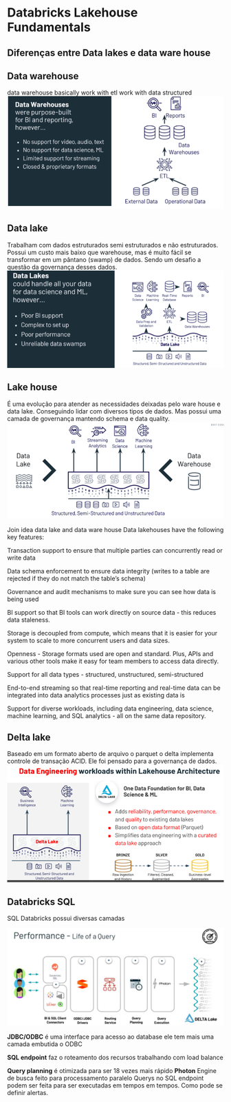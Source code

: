 # Databricks Lakehouse Fundamentals 

## Diferenças entre Data lakes e data ware house

## Data warehouse
data warehouse basically work with etl work with data structured 
![Data warehouse](img/data-warehouse.png)

## Data lake
Trabalham com dados estruturados semi estruturados e não estruturados. Possui um custo mais baixo que warehouse, mas é muito fácil se transformar em um pântano (swamp) de dados. Sendo um desafio a questão da governança desses dados.
![Data lake](img/data-lakes.png)

## Lake house
É uma evolução para atender as necessidades deixadas pelo ware house e data lake. Conseguindo lidar com diversos tipos de dados. Mas possui uma camada de governança mantendo schema e data quality.
![Lake house](img/lakehouse.png)

Join idea data lake and data ware house
Data lakehouses have the following key features:

Transaction support to ensure that multiple parties can concurrently read or write data

Data schema enforcement to ensure data integrity (writes to a table are rejected if they do not match the table’s schema)

Governance and audit mechanisms to make sure you can see how data is being used

BI support so that BI tools can work directly on source data - this reduces data staleness.

Storage is decoupled from compute, which means that it is easier for your system to scale to more concurrent users and data sizes.

Openness - Storage formats used are open and standard. Plus, APIs and various other tools make it easy for team members to access data directly.

Support for all data types - structured, unstructured, semi-structured

End-to-end streaming so that real-time reporting and real-time data can be integrated into data analytics processes just as existing data is

Support for diverse workloads, including data engineering, data science, machine learning, and SQL analytics - all on the same data repository.


## Delta lake
Baseado em um formato aberto de arquivo o parquet o delta implementa controle de transação ACID. Ele foi pensado para a governança de dados.
![Delta lake](img/delta-lake.png)

## Databricks SQL
SQL Databricks possui diversas camadas 

![SQL Databricks arquitetura](img/performance-query-databricks.png)

**JDBC/ODBC**
 é uma interface para acesso ao database ele tem mais uma camada embutida o ODBC

**SQL endpoint** faz o roteamento dos recursos trabalhando com load balance

**Query planning** é otimizada para ser 18 vezes mais rápido
**Photon** Engine de busca feito para processamento paralelo 
Querys no SQL endpoint podem ser feita para ser executadas em tempos em tempos. Como pode se definir alertas.


